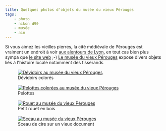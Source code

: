 ```yaml
---
title: Quelques photos d'objets du musée du vieux Pérouges
tags:
    - photo
    - nikon d90
    - musée
    - ain
---
```


Si vous aimez les vieilles pierres, la cité médiévale de Pérouges est vraiment un endroit à voir
<a href="https://maps.google.fr/maps?q=p%C3%A9rouges&hl=fr&ie=UTF8&ll=45.786679,5.226746&spn=0.526702,1.352692&sll=46.22475,2.0517&sspn=16.725757,43.286133&t=m&hnear=P%C3%A9rouges,+Ain,+Rh%C3%B4ne-Alpes&z=10">aux
alentours de Lyon</a>, en tout cas bien plus sympa que
<a href="http://perouges.org/">le site web</a> ;-)
<a href="http://comiteperouges.free.fr/index.php?page=musee&langue=fra">Le musée du vieux Pérouges</A>
expose divers objets liés à l'histoire locale notamment des tisserands.

<div class="yui3-g">
<div class="yui3-u-1-2">
<figure class="object-center" style="padding:1px;"><a href="/images/devidoirs-musee-du-vieux-perouges.jpg"><img
src="/images/330x/devidoirs-musee-du-vieux-perouges.jpg" alt="Dévidoirs au musée
du vieux Pérouges"></a><figcaption>Dévidoirs colorés</figcaption></figure>
</div>
<div class="yui3-u-1-2">
<figure class="object-center" style="padding:1px;"><a href="/images/pelottes-musee-du-vieux-perouges.jpg"><img
src="/images/330x/pelottes-musee-du-vieux-perouges.jpg" alt="Pelottes colorées au musée
du vieux Pérouges"></a><figcaption>Pelottes</figcaption></figure>
</div>
<div class="yui3-u-1-2">
<figure class="object-center" style="padding:1px;"><a href="/images/rouet-musee-du-vieux-perouges.jpg"><img
src="/images/330x/rouet-musee-du-vieux-perouges.jpg" alt="Rouet au musée
du vieux Pérouges"></a><figcaption>Petit rouet en bois</figcaption></figure>
</div>
<div class="yui3-u-1-2">
<figure class="object-center" style="padding:1px;"><a href="/images/sceau-musee-du-vieux-perouges.jpg"><img
src="/images/330x/sceau-musee-du-vieux-perouges.jpg" alt="Sceau au musée
du vieux Pérouges"></a><figcaption>Sceau de cire sur un vieux document</figcaption></figure>
</div>
</div>

